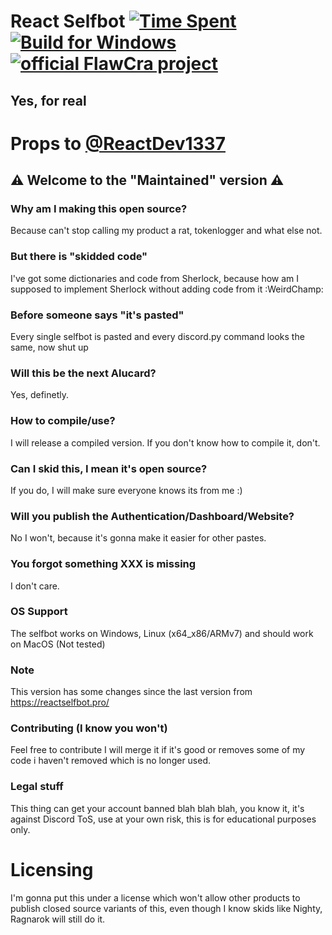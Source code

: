 # React Selfbot [![Time Spent](https://wakatime.com/badge/github/FlawCra/ReactSelfbot.svg)](#) [![Build for Windows](https://github.com/FlawCra/ReactSelfbot/actions/workflows/build.yml/badge.svg)](https://github.com/FlawCra/ReactSelfbot/releases) [![official FlawCra project](https://flawcra.cc/img/badges/official_flat.svg)](https://github.com/FlawCra)
## Yes, for real

# Props to [@ReactDev1337](https://github.com/ReactDev1337/ReactSelfbot)

## ⚠ Welcome to the "Maintained" version ⚠

### Why am I making this open source?
Because can't stop calling my product a rat, tokenlogger and what else not.

### But there is "skidded code"
I've got some dictionaries and code from Sherlock, because how am I supposed to implement Sherlock without adding code from it :WeirdChamp:

### Before someone says "it's pasted"
Every single selfbot is pasted and every discord.py command looks the same, now shut up

### Will this be the next Alucard?
Yes, definetly.

### How to compile/use?
I will release a compiled version. If you don't know how to compile it, don't.

### Can I skid this, I mean it's open source?
If you do, I will make sure everyone knows its from me :)

### Will you publish the Authentication/Dashboard/Website?
No I won't, because it's gonna make it easier for other pastes.

### You forgot something XXX is missing
I don't care.

### OS Support
The selfbot works on Windows, Linux (x64_x86/ARMv7) and should work on MacOS (Not tested)

### Note
This version has some changes since the last version from https://reactselfbot.pro/

### Contributing (I know you won't)
Feel free to contribute I will merge it if it's good or removes some of my code i haven't removed which is no longer used.

### Legal stuff
This thing can get your account banned blah blah blah, you know it, it's against Discord ToS, use at your own risk, this is for educational purposes only.

# Licensing
I'm gonna put this under a license which won't allow other products to publish closed source variants of this, even though I know skids like Nighty, Ragnarok will still do it.
